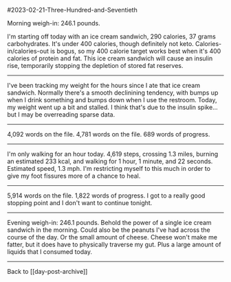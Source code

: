 #2023-02-21-Three-Hundred-and-Seventieth

Morning weigh-in:  246.1 pounds.

I'm starting off today with an ice cream sandwich, 290 calories, 37 grams carbohydrates.  It's under 400 calories, though definitely not keto.  Calories-in/calories-out is bogus, so my 400 calorie target works best when it's 400 calories of protein and fat.  This ice cream sandwich will cause an insulin rise, temporarily stopping the depletion of stored fat reserves.

---
I've been tracking my weight for the hours since I ate that ice cream sandwich.  Normally there's a smooth declinining tendency, with bumps up when I drink something and bumps down when I use the restroom.  Today, my weight went up a bit and stalled.  I think that's due to the insulin spike... but I may be overreading sparse data.

---
4,092 words on the file.  4,781 words on the file.  689 words of progress.

---
I'm only walking for an hour today.  4,619 steps, crossing 1.3 miles, burning an estimated 233 kcal, and walking for 1 hour, 1 minute, and 22 seconds.  Estimated speed, 1.3 mph.  I'm restricting myself to this much in order to give my foot fissures more of a chance to heal.

---
5,914 words on the file.  1,822 words of progress.  I got to a really good stopping point and I don't want to continue tonight.

---
Evening weigh-in:  246.1 pounds.  Behold the power of a single ice cream sandwich in the morning.  Could also be the peanuts I've had across the course of the day.  Or the small amount of cheese.  Cheese won't make me fatter, but it does have to physically traverse my gut.  Plus a large amount of liquids that I consumed today.

---
Back to [[day-post-archive]]